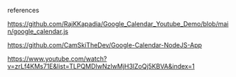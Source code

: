 references

https://github.com/RajKKapadia/Google_Calendar_Youtube_Demo/blob/main/google_calendar.js

https://github.com/CamSkiTheDev/Google-Calendar-NodeJS-App

https://www.youtube.com/watch?v=zrLf4KMs71E&list=TLPQMDIwNzIwMjH3lZoQj5KBVA&index=1
